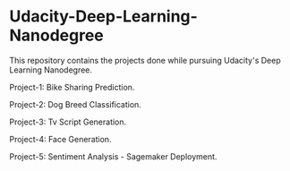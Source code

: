 # Udacity-Deep-Learning-Nanodegree
This repository contains the projects done while pursuing Udacity's Deep Learning Nanodegree.

Project-1: Bike Sharing Prediction.

Project-2: Dog Breed Classification.

Project-3: Tv Script Generation.

Project-4: Face Generation.

Project-5: Sentiment Analysis - Sagemaker Deployment.
